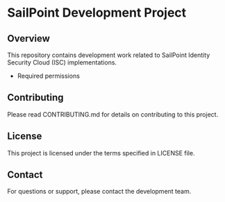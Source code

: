 # SailPoint Development Project

## Overview

This repository contains development work related to SailPoint Identity Security Cloud (ISC) implementations.

- Required permissions

## Contributing

Please read CONTRIBUTING.md for details on contributing to this project.

## License

This project is licensed under the terms specified in LICENSE file.

## Contact

For questions or support, please contact the development team.
